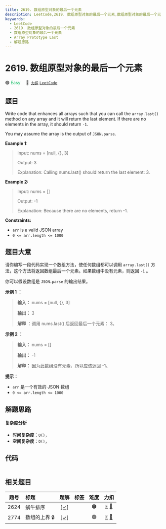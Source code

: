 ```yaml
---
title: 2619. 数组原型对象的最后一个元素
description: LeetCode,2619. 数组原型对象的最后一个元素,数组原型对象的最后一个元素,Array Prototype Last,解题思路
keywords:
  - LeetCode
  - 2619. 数组原型对象的最后一个元素
  - 数组原型对象的最后一个元素
  - Array Prototype Last
  - 解题思路
---
```


# 2619. 数组原型对象的最后一个元素

🟢 <font color=#15bd66>Easy</font>&emsp; 🔗&ensp;[`力扣`](https://leetcode.cn/problems/array-prototype-last) [`LeetCode`](https://leetcode.com/problems/array-prototype-last)

## 题目

Write code that enhances all arrays such that you can call the `array.last()`
method on any array and it will return the last element. If there are no
elements in the array, it should return `-1`.

You may assume the array is the output of `JSON.parse`.



**Example 1:**

> Input: nums = [null, {}, 3]
> 
> Output: 3
> 
> Explanation: Calling nums.last() should return the last element: 3.

**Example 2:**

> Input: nums = []
> 
> Output: -1
> 
> Explanation: Because there are no elements, return -1.

**Constraints:**

  * `arr` is a valid JSON array
  * `0 <= arr.length <= 1000`


## 题目大意

请你编写一段代码实现一个数组方法，使任何数组都可以调用 `array.last()` 方法，这个方法将返回数组最后一个元素。如果数组中没有元素，则返回
`-1` 。

你可以假设数组是 `JSON.parse` 的输出结果。



**示例 1 ：**

> 
> 
> 
> 
> 
> **输入：** nums = [null, {}, 3]
> 
> **输出：** 3
> 
> **解释** ：调用 nums.last() 后返回最后一个元素： 3。
> 
> 

**示例 2 ：**

> 
> 
> 
> 
> 
> **输入：** nums = []
> 
> **输出：** -1
> 
> **解释：** 因为此数组没有元素，所以应该返回 -1。
> 
> 



**提示：**

  * `arr` 是一个有效的 JSON 数组
  * `0 <= arr.length <= 1000`


## 解题思路

#### 复杂度分析

- **时间复杂度**：`O()`，
- **空间复杂度**：`O()`，

## 代码

```javascript

```

## 相关题目

<!-- prettier-ignore -->
| 题号 | 标题 | 题解 | 标签 | 难度 | 力扣 |
| :------: | :------ | :------: | :------ | :------: | :------: |
| 2624 | 蜗牛排序 | [[✓]](/problem/2624.md) |  | 🟠 | [🀄️](https://leetcode.cn/problems/snail-traversal) [🔗](https://leetcode.com/problems/snail-traversal) |
| 2774 | 数组的上界 🔒 | [[✓]](/problem/2774.md) |  | 🟢 | [🀄️](https://leetcode.cn/problems/array-upper-bound) [🔗](https://leetcode.com/problems/array-upper-bound) |